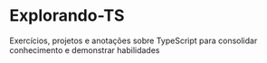 # Explorando-TS
Exercícios, projetos e anotações sobre TypeScript para consolidar conhecimento e demonstrar habilidades

